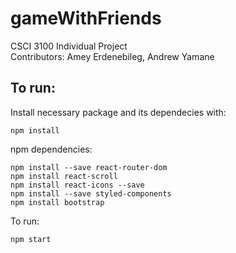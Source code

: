 # gameWithFriends

CSCI 3100 Individual Project <br />
Contributors: Amey Erdenebileg, Andrew Yamane


## To run: 

Install necessary package and its dependecies with:
```
npm install
```

npm dependencies:
```
npm install --save react-router-dom
npm install react-scroll
npm install react-icons --save
npm install --save styled-components
npm install bootstrap
```

To run:
```
npm start
```
